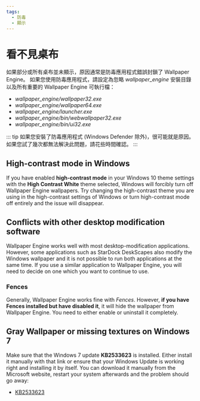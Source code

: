 ```yaml
---
tags:
  - 防毒
  - 顯示
---
```


# 看不見桌布

如果部分或所有桌布並未顯示，原因通常是防毒應用程式錯誤封鎖了 Wallpaper Engine。 如果您使用防毒應用程式，請設定為忽略 *wallpaper_engine* 安裝目錄以及所有重要的 Wallpaper Engine 可執行檔：

* *wallpaper_engine/wallpaper32.exe*
* *wallpaper_engine/wallpaper64.exe*
* *wallpaper_engine/launcher.exe*
* *wallpaper_engine/bin/webwallpaper32.exe*
* *wallpaper_engine/bin/ui32.exe*

::: tip
如果您安裝了防毒應用程式 (Windows Defender 除外)，很可能就是原因。 如果您試了幾次都無法解決此問題，請花些時間確認。
:::

## High-contrast mode in Windows

If you have enabled **high-contrast mode** in your Windows 10 theme settings with the **High Contrast White** theme selected, Windows will forcibly turn off Wallpaper Engine wallpapers. Try changing the high-contrast theme you are using in the high-contrast settings of Windows or turn high-contrast mode off entirely and the issue will disappear.

## Conflicts with other desktop modification software

Wallpaper Engine works well with most desktop-modification applications. However, some applications such as StarDock DeskScapes also modify the Windows wallpaper and it is not possible to run both applications at the same time. If you use a similar application to Wallpaper Engine, you will need to decide on one which you want to continue to use.

### Fences

Generally, Wallpaper Engine works fine with *Fences*. However, **if you have Fences installed but have disabled it**, it will hide the wallpaper from Wallpaper Engine. You need to either enable or uninstall it completely.

## Gray Wallpaper or missing textures on Windows 7

Make sure that the Windows 7 update **KB2533623** is installed. Either install it manually with that link or ensure that your Windows Update is working right and installing it by itself. You can download it manually from the Microsoft website, restart your system afterwards and the problem should go away:

* [KB2533623](https://support.microsoft.com/zh-tw/help/2533623/microsoft-security-advisory-insecure-library-loading-could-allow-remot)